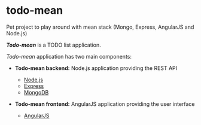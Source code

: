 # todo-mean
Pet project to play around with mean stack (Mongo, Express, AngularJS and Node.js)

***Todo-mean*** is a TODO list application.

*Todo-mean* application has two main components:

- **Todo-mean backend:**
    Node.js application providing the REST API
    - [Node.js](https://nodejs.org/)
    - [Express](http://expressjs.com/)
    - [MongoDB](https://www.mongodb.org/)

- **Todo-mean frontend:**
    AngularJS application providing the user interface
    - [AngularJS](https://angularjs.org/)

